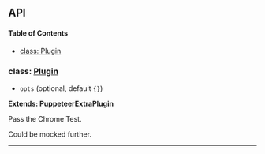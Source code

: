## API

<!-- Generated by documentation.js. Update this documentation by updating the source code. -->

#### Table of Contents

- [class: Plugin](#class-plugin)

### class: [Plugin](https://github.com/berstend/puppeteer-extra/blob/fa3ecf77b786a97a4415812fc31ae5d97b71abe0/packages/puppeteer-extra-plugin-stealth/evasions/chrome.runtime/index.js#L10-L26)

- `opts` (optional, default `{}`)

**Extends: PuppeteerExtraPlugin**

Pass the Chrome Test.

Could be mocked further.

---
